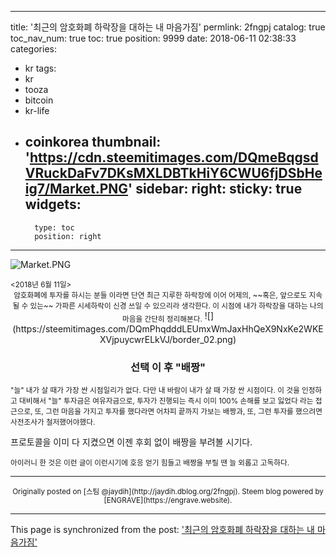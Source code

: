 
---
title: '최근의 암호화폐 하락장을 대하는 내 마음가짐'
permlink: 2fngpj
catalog: true
toc_nav_num: true
toc: true
position: 9999
date: 2018-06-11 02:38:33
categories:
- kr
tags:
- kr
- tooza
- bitcoin
- kr-life
- coinkorea
thumbnail: 'https://cdn.steemitimages.com/DQmeBqgsdVRuckDaFv7DKsMXLDBTkHiY6CWU6fjDSbHeig7/Market.PNG'
sidebar:
    right:
        sticky: true
widgets:
    -
        type: toc
        position: right
---


![Market.PNG](https://cdn.steemitimages.com/DQmeBqgsdVRuckDaFv7DKsMXLDBTkHiY6CWU6fjDSbHeig7/Market.PNG)
<div class=text-right><sub><2018년 6월 11일>&nbsp;&nbsp;</sub></div>

<center>
<sub>암호화폐에 투자를 하시는 분들 이라면 단연 최근 지루한 하락장에 이어
어제의, ~~혹은, 앞으로도 지속 될 수 있는~~ 가파른 시세하락이 신경 쓰일 수 있으리라 생각한다.
이 시점에 내가 하락장을 대하는 나의 마음을 간단히 정리해본다.</sub>
![](https://steemitimages.com/DQmPhqdddLEUmxWmJaxHhQeX9NxKe2WKEXVjpuycwrELkVJ/border_02.png)
<h3>선택 이 후 "배짱"</h3>
</center>


<sub>
"늘" 내가 살 때가 가장 싼 시점일리가 없다. 다만 내 바람이 내가 살 때 가장 싼 시점이다.
이 것을 인정하고 대비해서 "늘" 투자금은 여유자금으로,
투자가 진행되는 즉시 이미 100% 손해를 보고 잃었다 라는 접근으로,
또, 그런 마음을 가지고 투자를 했다라면 어차피 끝까지 가보는 배짱과,
또, 그런 투자를 했으려면 사전조사가 철저했어야했다.
</sub>

프로토콜을 이미 다 지켰으면 이젠 후회 없이 배짱을 부려볼 시기다.

<sub>아이러니 한 것은 이런 글이 이런시기에 호응 얻기 힘들고 배짱을 부릴 땐 늘 외롭고 고독하다.</sub>

***
<center><sup>Originally posted on [스팀 @jaydih](http://jaydih.dblog.org/2fngpj). Steem blog powered by [ENGRAVE](https://engrave.website).</sup></center>

- - -

This page is synchronized from the post: ['최근의 암호화폐 하락장을 대하는 내 마음가짐'](https://steemit.com/@jaydih/2fngpj)
